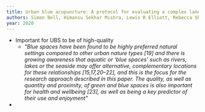 ```yaml
---
title: Urban blue acupuncture: A protocol for evaluating a complex landscape design intervention to improve health and wellbeing in a coastal community
authors: Simon Bell, Himansu Sekhar Mishra, Lewis R Elliott, Rebecca Shellock, Peeter Vassiljev, Miriam Porter, Zoe Sydenham, Mathew P White
year: 2020
---
```


- Important for UBS to be of high-quality
	- *"Blue spaces have been found to be highly preferred natural settings compared to other urban nature types [19] and there is growing awareness that aquatic or ‘blue spaces’ such as rivers, lakes or the seaside may offer alternative, complementary locations for these relationships [15,17,20–22], and this is the focus for the research approach described in this paper.
	  The quality, as well as quantity and proximity, of green and blue spaces is also important for health and wellbeing [23], as well as being a key predictor of their use and enjoyment"*
-  